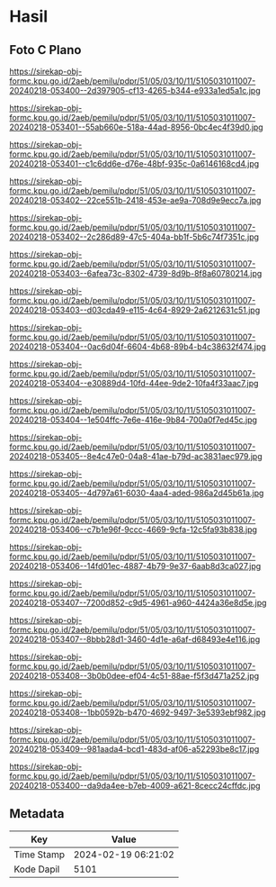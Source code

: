 # Hasil

## Foto C Plano

https://sirekap-obj-formc.kpu.go.id/2aeb/pemilu/pdpr/51/05/03/10/11/5105031011007-20240218-053400--2d397905-cf13-4265-b344-e933a1ed5a1c.jpg

https://sirekap-obj-formc.kpu.go.id/2aeb/pemilu/pdpr/51/05/03/10/11/5105031011007-20240218-053401--55ab660e-518a-44ad-8956-0bc4ec4f39d0.jpg

https://sirekap-obj-formc.kpu.go.id/2aeb/pemilu/pdpr/51/05/03/10/11/5105031011007-20240218-053401--c1c6dd6e-d76e-48bf-935c-0a6146168cd4.jpg

https://sirekap-obj-formc.kpu.go.id/2aeb/pemilu/pdpr/51/05/03/10/11/5105031011007-20240218-053402--22ce551b-2418-453e-ae9a-708d9e9ecc7a.jpg

https://sirekap-obj-formc.kpu.go.id/2aeb/pemilu/pdpr/51/05/03/10/11/5105031011007-20240218-053402--2c286d89-47c5-404a-bb1f-5b6c74f7351c.jpg

https://sirekap-obj-formc.kpu.go.id/2aeb/pemilu/pdpr/51/05/03/10/11/5105031011007-20240218-053403--6afea73c-8302-4739-8d9b-8f8a60780214.jpg

https://sirekap-obj-formc.kpu.go.id/2aeb/pemilu/pdpr/51/05/03/10/11/5105031011007-20240218-053403--d03cda49-e115-4c64-8929-2a6212631c51.jpg

https://sirekap-obj-formc.kpu.go.id/2aeb/pemilu/pdpr/51/05/03/10/11/5105031011007-20240218-053404--0ac6d04f-6604-4b68-89b4-b4c38632f474.jpg

https://sirekap-obj-formc.kpu.go.id/2aeb/pemilu/pdpr/51/05/03/10/11/5105031011007-20240218-053404--e30889d4-10fd-44ee-9de2-10fa4f33aac7.jpg

https://sirekap-obj-formc.kpu.go.id/2aeb/pemilu/pdpr/51/05/03/10/11/5105031011007-20240218-053404--1e504ffc-7e6e-416e-9b84-700a0f7ed45c.jpg

https://sirekap-obj-formc.kpu.go.id/2aeb/pemilu/pdpr/51/05/03/10/11/5105031011007-20240218-053405--8e4c47e0-04a8-41ae-b79d-ac3831aec979.jpg

https://sirekap-obj-formc.kpu.go.id/2aeb/pemilu/pdpr/51/05/03/10/11/5105031011007-20240218-053405--4d797a61-6030-4aa4-aded-986a2d45b61a.jpg

https://sirekap-obj-formc.kpu.go.id/2aeb/pemilu/pdpr/51/05/03/10/11/5105031011007-20240218-053406--c7b1e96f-9ccc-4669-9cfa-12c5fa93b838.jpg

https://sirekap-obj-formc.kpu.go.id/2aeb/pemilu/pdpr/51/05/03/10/11/5105031011007-20240218-053406--14fd01ec-4887-4b79-9e37-6aab8d3ca027.jpg

https://sirekap-obj-formc.kpu.go.id/2aeb/pemilu/pdpr/51/05/03/10/11/5105031011007-20240218-053407--7200d852-c9d5-4961-a960-4424a36e8d5e.jpg

https://sirekap-obj-formc.kpu.go.id/2aeb/pemilu/pdpr/51/05/03/10/11/5105031011007-20240218-053407--8bbb28d1-3460-4d1e-a6af-d68493e4e116.jpg

https://sirekap-obj-formc.kpu.go.id/2aeb/pemilu/pdpr/51/05/03/10/11/5105031011007-20240218-053408--3b0b0dee-ef04-4c51-88ae-f5f3d471a252.jpg

https://sirekap-obj-formc.kpu.go.id/2aeb/pemilu/pdpr/51/05/03/10/11/5105031011007-20240218-053408--1bb0592b-b470-4692-9497-3e5393ebf982.jpg

https://sirekap-obj-formc.kpu.go.id/2aeb/pemilu/pdpr/51/05/03/10/11/5105031011007-20240218-053409--981aada4-bcd1-483d-af06-a52293be8c17.jpg

https://sirekap-obj-formc.kpu.go.id/2aeb/pemilu/pdpr/51/05/03/10/11/5105031011007-20240218-053400--da9da4ee-b7eb-4009-a621-8cecc24cffdc.jpg


## Metadata

| Key        | Value               |
| ---------- | ------------------- |
| Time Stamp | 2024-02-19 06:21:02 |
| Kode Dapil | 5101                |



